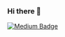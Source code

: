 ### Hi there 👋

<!--
**AybukeGrr/AybukeGrr** is a ✨ _special_ ✨ repository because its `README.md` (this file) appears on your GitHub profile.



- 🔭 I’m currently working on ...
- 🌱 I’m currently learning ...
- 👯 I’m looking to collaborate on ...
- 🤔 I’m looking for help with ...
- 💬 Ask me about ...
- 📫 How to reach me: ...
- 😄 Pronouns: ...
- ⚡ Fun fact: ...
-->

[![Medium Badge](https://img.shields.io/badge/-Medium-757575?style=flat-quare&labelColor=757575&logo=Medium&logoColor=white&link=link)](https://aybukegurer.medium.com/) 
